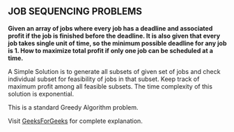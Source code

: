 ## JOB SEQUENCING PROBLEMS
**Given an array of jobs where every job has a deadline and associated profit if the job is finished before the deadline. It is also given that every job takes single unit of time, so the minimum possible deadline for any job is 1. How to maximize total profit if only one job can be scheduled at a time.**

A Simple Solution is to generate all subsets of given set of jobs and check individual subset for feasibility of jobs in that subset. Keep track of maximum profit among all feasible subsets. The time complexity of this solution is exponential.

This is a standard Greedy Algorithm problem. 

Visit [GeeksForGeeks](https://www.geeksforgeeks.org/job-sequencing-problem/) for complete explanation.
